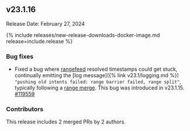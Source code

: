 ## v23.1.16

Release Date: February 27, 2024

{% include releases/new-release-downloads-docker-image.md release=include.release %}

<h3 id="v23-1-16-bug-fixes">Bug fixes</h3>

- Fixed a bug where [rangefeed](https://www.cockroachlabs.com/docs/v23.1/use-changefeeds#enable-rangefeeds) resolved timestamps could get stuck, continually emitting the [log message]({% link v23.1/logging.md %}) `"pushing old intents failed: range barrier failed, range split"`, typically following a [range merge](https://www.cockroachlabs.com/docs/v23.1/architecture/distribution-layer#range-merges). This bug was introduced in v23.1.15. [#119559][#119559]

<h3 id="v23-1-16-contributors">Contributors</h3>

This release includes 2 merged PRs by 2 authors.

</div>

[#119559]: https://github.com/cockroachdb/cockroach/pull/119559
